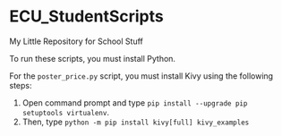 # ECU_StudentScripts
My Little Repository for School Stuff

To run these scripts, you must install Python.

For the `poster_price.py` script, you must install Kivy using the following steps:

  1. Open command prompt and type `pip install --upgrade pip setuptools virtualenv`.
  2. Then, type `python -m pip install kivy[full] kivy_examples`
